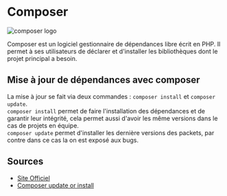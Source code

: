 # Composer

![composer logo](https://getcomposer.org/img/logo-composer-transparent.png)  

Composer est un logiciel gestionnaire de dépendances libre écrit en PHP. Il permet à ses utilisateurs de déclarer et d'installer les bibliothèques dont le projet principal a besoin.

## Mise à jour de dépendances avec composer

La mise à jour se fait via deux commandes :  `composer install` et `composer update`.  
`composer install` permet de faire l'installation des dépendances et de garantir leur intégrité, cela permet aussi d'avoir les même versions dans le cas de projets en équipe.  
`composer update` permet d'installer les dernière versions des packets, par contre dans ce cas la on est exposé aux bugs.

## Sources

* [Site Officiel](https://getcomposer.org/)
* [Composer update or install](https://medium.com/@favoriabs/composer-install-vs-composer-update-3737357c35a7)
